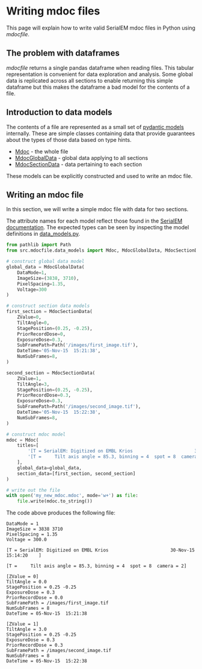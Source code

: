 # Writing mdoc files

This page will explain how to write valid SerialEM mdoc files in Python 
using *mdocfile*.

## The problem with dataframes

*mdocfile* returns a single pandas dataframe when reading files. This tabular representation 
is convenient for data exploration and analysis. Some global data is replicated across 
all sections to enable returning this simple dataframe but this makes the dataframe a bad 
model for the contents of a file.

## Introduction to data models

The contents of a file are represented as a small set of 
[pydantic models](https://docs.pydantic.dev/latest/) internally. 
These are simple classes containing data that provide guarantees about the types of those 
data based on type hints.

- [Mdoc](https://github.com/teamtomo/mdocfile/blob/a7015de82fb511f4a76be6326b2b15c0ab27245c/mdocfile/data_models.py#L161-L164) - the whole file
- [MdocGlobalData](https://github.com/teamtomo/mdocfile/blob/a7015de82fb511f4a76be6326b2b15c0ab27245c/mdocfile/data_models.py#L8-L19) - global data applying to all sections
- [MdocSectionData](https://github.com/teamtomo/mdocfile/blob/a7015de82fb511f4a76be6326b2b15c0ab27245c/mdocfile/data_models.py#L55-L108) - data pertaining to each section

These models can be explicitly constructed and used to write an mdoc file.

## Writing an mdoc file

In this section, we will write a simple mdoc file with data for two sections.

The attribute names for each model reflect those found in the 
[SerialEM documentation](https://bio3d.colorado.edu/SerialEM/hlp/html/about_formats.htm).
The expected types can be seen by inspecting the model definitions in 
[data_models.py](https://github.com/teamtomo/mdocfile/blob/main/mdocfile/data_models.py).

```python
from pathlib import Path
from src.mdocfile.data_models import Mdoc, MdocGlobalData, MdocSectionData

# construct global data model
global_data = MdocGlobalData(
    DataMode=1,
    ImageSize=(3838, 3710),
    PixelSpacing=1.35,
    Voltage=300
)

# construct section data models
first_section = MdocSectionData(
    ZValue=0,
    TiltAngle=0,
    StagePosition=(0.25, -0.25),
    PriorRecordDose=0,
    ExposureDose=0.3,
    SubFramePath=Path('/images/first_image.tif'),
    DateTime='05-Nov-15  15:21:38',
    NumSubFrames=8,
)

second_section = MdocSectionData(
    ZValue=1,
    TiltAngle=3,
    StagePosition=(0.25, -0.25),
    PriorRecordDose=0.3,
    ExposureDose=0.3,
    SubFramePath=Path('/images/second_image.tif'),
    DateTime='05-Nov-15  15:22:38',
    NumSubFrames=8,
)

# construct mdoc model
mdoc = Mdoc(
    titles=[
        '[T = SerialEM: Digitized on EMBL Krios                       30-Nov-15  15:14:20    ]',
        '[T =     Tilt axis angle = 85.3, binning = 4  spot = 8  camera = 2]'
    ],
    global_data=global_data,
    section_data=[first_section, second_section]
)

# write out the file
with open('my_new_mdoc.mdoc', mode='w+') as file:
    file.write(mdoc.to_string())
```

The code above produces the following file:

```text
DataMode = 1
ImageSize = 3838 3710
PixelSpacing = 1.35
Voltage = 300.0

[T = SerialEM: Digitized on EMBL Krios                       30-Nov-15  15:14:20    ]

[T =     Tilt axis angle = 85.3, binning = 4  spot = 8  camera = 2]

[ZValue = 0]
TiltAngle = 0.0
StagePosition = 0.25 -0.25
ExposureDose = 0.3
PriorRecordDose = 0.0
SubFramePath = /images/first_image.tif
NumSubFrames = 8
DateTime = 05-Nov-15  15:21:38

[ZValue = 1]
TiltAngle = 3.0
StagePosition = 0.25 -0.25
ExposureDose = 0.3
PriorRecordDose = 0.3
SubFramePath = /images/second_image.tif
NumSubFrames = 8
DateTime = 05-Nov-15  15:22:38
```